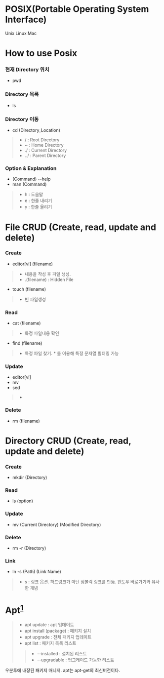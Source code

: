 # POSIX(Portable Operating System Interface)
Unix Linux Mac

# How to use Posix 
### 현재 Directory 위치
- pwd
### Directory 목록
- ls
### Directory 이동
- cd (Directory_Location)
> - /   : Root Directory
> - ~   : Home Directory
> - ./  : Current Directory
> - ../ : Parent Directory
### Option & Explanation
- (Command) --help
- man (Command)
> - h : 도움말
> - e : 한줄 내리기
> - y : 한줄 올리기

# File CRUD (Create, read, update and delete)
### Create
- editor[vi] (filename)
> - 내용을 작성 후 파일 생성.
> - .(filename) : Hidden File
- touch (filename)
> - 빈 파일생성
### Read
- cat (filename)
> - 특정 파일내용 확인
- find (filename)
> - 특정 파일 찾기. * 를 이용해 특정 문자열 필터링 가능
### Update
- editor[vi] 
- mv
- sed
> - 
### Delete
- rm (filename)

# Directory CRUD (Create, read, update and delete)
### Create
- mkdir (Directory) 
### Read
- ls (option)
### Update
- mv (Current Directory) (Modified Directory)
### Delete
- rm -r (Directory)
### Link
- ln -s (Path) (Link Name)
> - s : 링크 옵션. 하드링크가 아닌 심볼릭 링크를 만듦. 윈도우 바로가기와 유사한 개념

# Apt<sup id="a1">[1](#apt)</sup>
> - apt update : apt 업데이트
> - apt install (package) : 패키지 설치
> - apt upgrade : 전체 패키지 업데이트
> - apt list : 패키지 목록 리스트
>> - --installed : 설치된 리스트
>> - --upgradable : 업그레이드 가능한 리스트 



<span id="apt">우분투에 내장된 패키지 매니저. apt는 apt-get의 최신버전이다.</span>